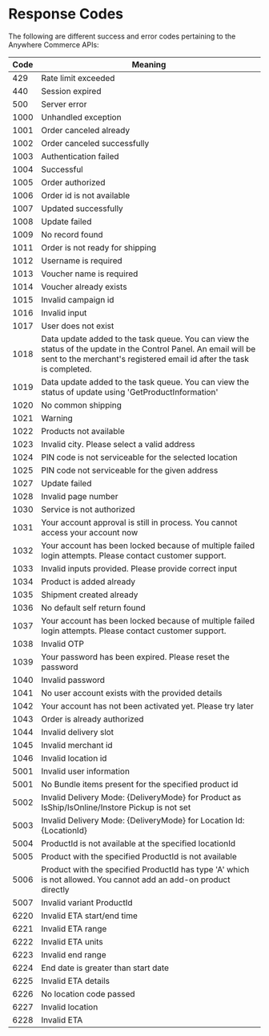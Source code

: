 # Response Codes
The following are different success and error codes pertaining to the Anywhere Commerce APIs:


Code | Meaning
---- | -------
429 | Rate limit exceeded
440 | Session expired
500 | Server error
1000 | Unhandled exception
1001 | Order canceled already
1002 | Order canceled successfully
1003 | Authentication failed
1004 | Successful
1005 | Order authorized
1006 | Order id is not available
1007 | Updated successfully
1008 | Update failed
1009 | No record found
1011 | Order is not ready for shipping
1012 | Username is required
1013 | Voucher name is required
1014 | Voucher already exists
1015 | Invalid campaign id
1016 | Invalid input
1017 | User does not exist
1018 | Data update added to the task queue. You can view the status of the update in the Control Panel. An email will be sent to the merchant's registered email id after the task is completed.
1019 | Data update added to the task queue. You can view the status of update using 'GetProductInformation' 
1020 | No common shipping
1021 | Warning
1022 | Products not available
1023 | Invalid city. Please select a valid address
1024 | PIN code is not serviceable for the selected location
1025 | PIN code not serviceable for the given address
1027 | Update failed
1028 | Invalid page number
1030 | Service is not authorized
1031 | Your account approval is still in process. You cannot access your account now
1032 | Your account has been locked because of multiple failed login attempts.  Please contact customer support.
1033 | Invalid inputs provided. Please provide correct input
1034 | Product is added already
1035 | Shipment created already 
1036 | No default self return found
1037 | Your account has been locked because of multiple failed login attempts.  Please contact customer support.
1038 | Invalid OTP
1039 | Your password has been expired. Please reset the password
1040 | Invalid password
1041 | No user account exists with the provided details
1042 | Your account has not been activated yet. Please try later
1043 | Order is already authorized
1044 | Invalid delivery slot
1045 | Invalid merchant id
1046 | Invalid location id
5001 | Invalid user information
5001 | No Bundle items present for the specified product id
5002 | Invalid Delivery Mode: {DeliveryMode} for Product as IsShip/IsOnline/Instore Pickup is not set
5003 | Invalid Delivery Mode: {DeliveryMode} for Location Id: {LocationId}
5004 | ProductId is not available at the specified locationId
5005 | Product with the specified ProductId is not available
5006 | Product with the specified ProductId has type 'A' which is not allowed. You cannot add an add-on product directly
5007 | Invalid variant ProductId
6220 | Invalid ETA start/end time
6221 | Invalid ETA range
6222 | Invalid ETA units
6223 | Invalid end range
6224 | End date is greater than start date
6225 | Invalid ETA details
6226 | No location code passed
6227 | Invalid location
6228 | Invalid ETA


